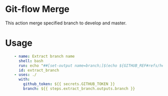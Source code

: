 # Git-flow Merge

This action merge specified branch to develop and master.

# Usage

```yaml
    - name: Extract branch name
      shell: bash
      run: echo "##[set-output name=branch;]$(echo ${GITHUB_REF#refs/heads/})"
      id: extract_branch
    - uses: ./
      with: 
        github_token: ${{ secrets.GITHUB_TOKEN }}
        branch: ${{ steps.extract_branch.outputs.branch }}
```

